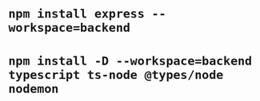 # `npm install express --workspace=backend`
# `npm install -D --workspace=backend typescript ts-node @types/node nodemon`